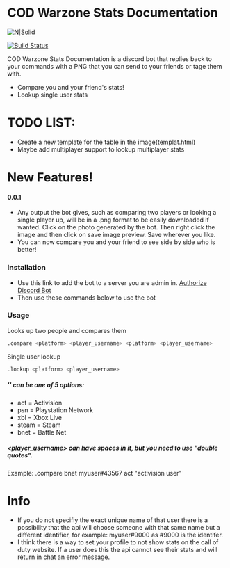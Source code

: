 # COD Warzone Stats Documentation

[![N|Solid](https://i.imgur.com/AQgDpj9.png)](https://www.python.org/downloads/)

[![Build Status](https://i.imgur.com/O6AFons.png)](https://github.com/fluxboy2/codwarzonebot)

COD Warzone Stats Documentation is a discord bot that replies back to your commands with a PNG that you can send to your friends or tage them with.

  - Compare you and your friend's stats!
  - Lookup single user stats
# TODO LIST:
  - Create a new template for the table in the image(templat.html)
  - Maybe add multiplayer support to lookup multiplayer stats

# New Features!
#### 0.0.1
  - Any output the bot gives, such as comparing two players or looking a single player up, will be in a .png format to be easily downloaded if wanted. Click on the photo generated by the bot. Then right click the image and then click on save image preview. Save wherever you like.
  - You can now compare you and your friend to see side by side who is better!
### Installation
- Use this link to add the bot to a server you are admin in. [Authorize Discord Bot](https://discord.com/api/oauth2/authorize?client_id=751455260454682714&permissions=67632192&scope=bot)
- Then use these commands below to use the bot
### Usage
Looks up two people and compares them
```sh
.compare <platform> <player_username> <platform> <player_username>
```
Single user lookup
```sh
.lookup <platform> <player_username>
```

##### '<platform>' can be one of 5 options:

- act = Activision
- psn = Playstation Network
- xbl = Xbox Live
- steam = Steam
- bnet = Battle Net
##### <player_username> can have spaces in it, but you need to use "double quotes".
Example: .compare bnet myuser#43567 act "activision user"



# Info
- If you do not specifiy the exact unique name of that user there is a possibility that the api will choose someone with that same name but a different identifier, for example: myuser#9000 as #9000 is the identifer.
- I think there is a way to set your profile to not show stats on the call of duty website. If a user does this the api cannot see their stats and will return in chat an error message.
